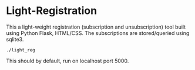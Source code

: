 # Light-Registration

This a light-weight registration (subscription and unsubscription) tool built using Python Flask, HTML/CSS.
The subscriptions are stored/queried using sqlite3.

```
./light_reg
```
This should by default, run on localhost port 5000.
